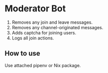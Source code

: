 # Moderator Bot

1. Removes any join and leave messages.
2. Removes any channel-originated messages.
3. Adds captcha for joining users.
4. Logs all join actions.

## How to use

Use attached pipenv or Nix package.
